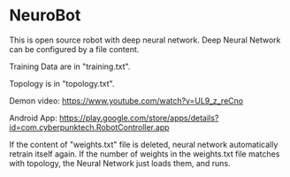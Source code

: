 # NeuroBot
This is open source robot with deep neural network.
Deep Neural Network can be configured by a file content.

Training Data are in "training.txt".

Topology is in "topology.txt".

Demon video: https://www.youtube.com/watch?v=UL9_z_reCno

Android App: https://play.google.com/store/apps/details?id=com.cyberpunktech.RobotController.app

If the content of "weights.txt" file is deleted, neural network automatically retrain itself again.
If the number of weights in the weights.txt file matches with topology, the Neural Network just loads them, and runs.
